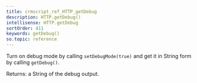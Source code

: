 ```yaml
---
title: crmscript_ref_HTTP_getDebug
description: HTTP.getDebug()
intellisense: HTTP.getDebug
sortOrder: 411
keywords: getDebug()
so.topic: reference
---
```


Turn on debug mode by calling `setDebugMode(true)` and get it in String form by calling `getDebug()`.

Returns: a String of the debug output.


